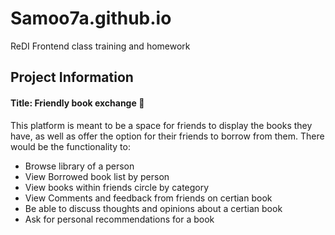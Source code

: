# Samoo7a.github.io

ReDI Frontend class training and homework

## Project Information 

#### Title: Friendly book exchange :book:

This platform is meant to be a space for friends to display the books they have, as well as offer the option for their friends to borrow from them. 
There would be the functionality to: 
- Browse library of a person
- View Borrowed book list by person
- View books within friends circle by category
- View Comments and feedback from friends on certian book 
- Be able to discuss thoughts and opinions about a certian book 
- Ask for personal recommendations for a book 
